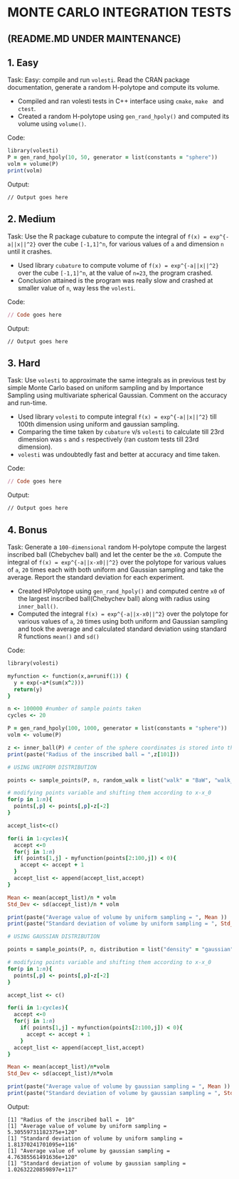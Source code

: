 # MONTE CARLO INTEGRATION TESTS
## (README.MD UNDER MAINTENANCE)
## 1. Easy

Task: Easy: compile and run ```volesti```. Read the CRAN package documentation, generate a random H-polytope and compute its volume.

* Compiled and ran volesti tests in C++ interface using ```cmake```, ```make ``` and ```ctest```.
* Created a random H-polytope using ```gen_rand_hpoly()``` and computed its volume using ```volume()```.

Code:

```ruby
library(volesti)
P = gen_rand_hpoly(10, 50, generator = list(constants = "sphere"))
volm = volume(P)
print(volm)
```
Output: 

```
// Output goes here
```

## 2. Medium

Task: Use the R package cubature to compute the integral of ```f(x) = exp^{-a||x||^2}``` over the cube ```[-1,1]^n```, for various values of ```a``` and dimension ```n``` until it crashes.

* Used library ```cubature``` to compute volume of ```f(x) = exp^{-a||x||^2}``` over the cube ```[-1,1]^n```, at the value of ```n=23```, the program crashed.
* Conclusion attained is the program was really slow and crashed at smaller value of ```n```, way less the ```volesti```.

Code:

```ruby
// Code goes here
```
Output: 

```
// Output goes here
```

## 3. Hard

Task: Use ```volesti``` to approximate the same integrals as in previous test by simple Monte Carlo based on uniform sampling and by Importance Sampling using multivariate spherical Gaussian. Comment on the accuracy and run-time.

* Used library ```volesti``` to compute integral ```f(x) = exp^{-a||x||^2}``` till 100th dimension using uniform and gaussian sampling.
* Comparing the time taken by ```cubature``` v/s ```volesti``` to calculate till 23rd dimension was ```s``` and ```s``` respectively (ran custom tests till 23rd dimension).
* ```volesti``` was undoubtedly fast and better at accuracy and time taken.
 
Code:

```ruby
// Code goes here
```
Output: 

```
// Output goes here
```

## 4. Bonus

Task: Generate a `100-dimensional` random H-polytope compute the largest inscribed ball (Chebychev ball) and let the center be the `x0`. Compute the integral of `f(x) = exp^{-a||x-x0||^2}` over the polytope for various values of `a`, `20` times each with both uniform and Gaussian sampling and take the average. Report the standard deviation for each experiment.

* Created HPolytope using ```gen_rand_hpoly()``` and computed centre ```x0``` of the largest inscribed ball(Chebychev ball) along with radius using ```inner_ball()```.
* Computed the integral `f(x) = exp^{-a||x-x0||^2}` over the polytope for various values of `a`, `20` times using both uniform and Gaussian sampling and took the average and calculated standard deviation using standard R functions ```mean()``` and ```sd()```

Code: 

```ruby
library(volesti)

myfunction <- function(x,a=runif(1)) {
  y = exp(-a*(sum(x^2)))
  return(y)
}

n <- 100000 #number of sample points taken
cycles <- 20 

P = gen_rand_hpoly(100, 1000, generator = list(constants = "sphere"))
volm <- volume(P)

z <- inner_ball(P) # center of the sphere coordinates is stored into the variable
print(paste("Radius of the inscribed ball = ",z[101]))

# USING UNIFORM DISTRIBUTION

points <- sample_points(P, n, random_walk = list("walk" = "BaW", "walk_length" = 5))

# modifying points variable and shifting them according to x-x_0
for(p in 1:n){
  points[,p] <- points[,p]-z[-2]
}

accept_list<-c()

for(i in 1:cycles){
  accept <-0 
  for(j in 1:n)
  if( points[1,j] - myfunction(points[2:100,j]) < 0){
    accept <- accept + 1
  }
  accept_list <- append(accept_list,accept)
}

Mean <- mean(accept_list)/n * volm
Std_Dev <- sd(accept_list)/n * volm

print(paste("Average value of volume by uniform sampling = ", Mean ))
print(paste("Standard deviation of volume by uniform sampling = ", Std_Dev))

# USING GAUSSIAN DISTRIBUTION

points = sample_points(P, n, distribution = list("density" = "gaussian", "variance" = 2))

# modifying points variable and shifting them according to x-x_0
for(p in 1:n){
  points[,p] <- points[,p]-z[-2]
}

accept_list <- c()

for(i in 1:cycles){
  accept <-0 
  for(j in 1:n)
    if( points[1,j] - myfunction(points[2:100,j]) < 0){
      accept <- accept + 1
    }
  accept_list <- append(accept_list,accept)
}

Mean <- mean(accept_list)/n*volm
Std_Dev <- sd(accept_list)/n*volm

print(paste("Average value of volume by gaussian sampling = ", Mean ))
print(paste("Standard deviation of volume by gaussian sampling = ", Std_Dev))
```

Output:

```
[1] "Radius of the inscribed ball =  10"
[1] "Average value of volume by uniform sampling =  5.30559731182375e+120"
[1] "Standard deviation of volume by uniform sampling =  1.81370241701095e+116"
[1] "Average value of volume by gaussian sampling =  4.76385561491636e+120"
[1] "Standard deviation of volume by gaussian sampling =  1.02632220859897e+117"
```



